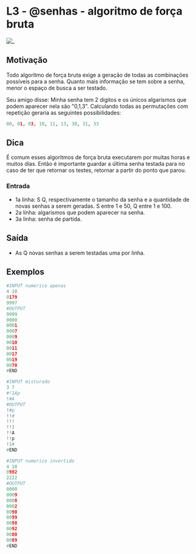 # L3 - @senhas - algoritmo de força bruta

![_](cover.jpg)

## Motivação

Todo algoritmo de força bruta exige a geração de todas as combinações possíveis para a senha. Quanto mais informação se tem sobre a senha, menor o espaço de busca a ser testado.

Seu amigo disse: Minha senha tem 2 dígitos e os únicos algarismos que podem aparecer nela são "0,1,3". Calculando todas as permutações com repetição geraria as seguintes possibilidades:

```py
00, 01, 03, 10, 11, 13, 30, 31, 33 
```

## Dica

É comum esses algoritmos de força bruta executarem por muitas horas e muitos dias. Então é importante guardar a última senha testada para no caso de ter que retornar os testes, retornar a partir do ponto que parou.

### Entrada

- 1a linha: S Q, respectivamente o tamanho da senha e a quantidade de novas senhas a serem geradas. S entre 1 e 50, Q entre 1 e 100.
- 2a linha: algarismos que podem aparecer na senha.
- 3a linha: senha de partida.

## Saída

- As Q novas senhas a serem testadas uma por linha.

## Exemplos

``` py
#INPUT numerico apenas
4 10
0179
9997
#OUTPUT
9999
0000
0001
0007
0009
0010
0011
0017
0019
0070
#END
```

```py
#INPUT misturado
3 7
#!1Ap
!#A
#OUTPUT
!#p
!!#
!!!
!!1
!!A
!!p
!1#
#END
```

```py
#INPUT numerico invertido
4 10
0982
2222
#OUTPUT
0000
0009
0008
0002
0090
0099
0098
0092
0080
0089
#END
```
